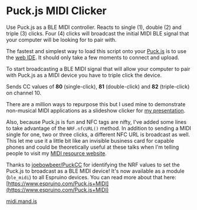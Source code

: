 # Puck.js MIDI Clicker
Use Puck.js as a BLE MIDI controller. Reacts to single (1), double (2) and triple (3) clicks. Four (4) clicks will broadcast the initial MIDI BLE signal that your computer will be looking for to pair with.

The fastest and simplest way to load this script onto your [Puck.js](https://www.puck-js.com/) is to use the [web IDE](https://www.espruino.com/Web+IDE). It should only take a few moments to connect and upload.

To start broadcasting a BLE MIDI signal that will allow your computer to pair with Puck.js as a MIDI device you have to triple click the device.

Sends CC values of **80** (single-click), **81** (double-click) and **82** (triple-click) on channel 10.

There are a million ways to repurpose this but I used mine to demonstrate non-musical MIDI applications as a slideshow clicker for [my presentation](https://speakerdeck.com/georgemandis). 

Also, because Puck.js is fun and NFC tags are nifty, I've added some lines to take advantage of the `NRF.nfcURL()` method. In addition to sending a MIDI single for one, two or three clicks, a different NFC URL is broadcast as well. This let me use it a little bit like an invisible business card for capable phones and could be theoretically useful at these talks when I'm telling people to visit my [MIDI resource website](https://midi.mand.is).

Thanks to [joebowbeer/PuckCC](https://github.com/joebowbeer/PuckCC) for identifying the NRF values to set the Puck.js to broadcast as a BLE MIDI device! It's now available as a module (`ble_midi`) to all Espruino devices. You can read more about that here: [https://www.espruino.com/Puck.js+MIDI](https://www.espruino.com/Puck.js+MIDI)

[midi.mand.is](http://midi.mand.is)
